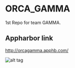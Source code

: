 # ORCA_GAMMA
1st Repo for team GAMMA. 

## Appharbor link
http://orcagamma.apphb.com/

![alt tag](https://media.giphy.com/media/l3zoKeX8bMG5sMP4s/giphy.gif)
